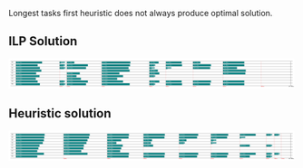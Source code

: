 Longest tasks first heuristic does not always produce optimal solution.

## ILP Solution
![ilp](ilp.PNG "ILP solution")

## Heuristic solution
![heuristic](heuristic.PNG "Heuristic solution")